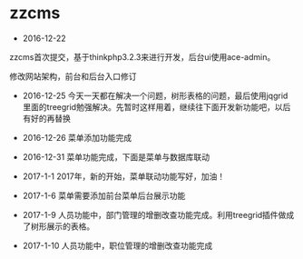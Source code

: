 # zzcms

- 2016-12-22

zzcms首次提交，基于thinkphp3.2.3来进行开发，后台ui使用ace-admin。

修改网站架构，前台和后台入口修订

- 2016-12-25
今天一天都在解决一个问题，树形表格的问题，最后使用jqgrid里面的treegrid勉强解决。先暂时这样用着，继续往下面开发新功能吧，以后有好的再替换


- 2016-12-26
菜单添加功能完成

- 2016-12-31
菜单功能完成，下面是菜单与数据库联动

- 2017-1-1
2017年，新的开始，菜单联动功能写好，加油！

- 2017-1-6
菜单需要添加前台菜单后台展示功能

- 2017-1-9
人员功能中，部门管理的增删改查功能完成。利用treegrid插件做成了树形展示的表格。

- 2017-1-10
人员功能中，职位管理的增删改查功能完成